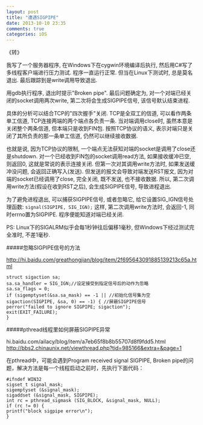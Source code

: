 ```yaml
---
layout: post
title: "遭遇SIGPIPE"
date: 2013-10-10 23:35
comments: true
categories: iOS
---
```

《转》

我写了一个服务器程序, 在Windows下在cygwin环境编译后执行, 
然后用C#写了多线程客户端进行压力测试. 程序一直运行正常. 
但当在Linux下测试时, 总是莫名退出. 最后跟踪到是write调用导致退出. 

用gdb执行程序, 退出时提示"Broken pipe".
最后问题确定为, 对一个对端已经关闭的socket调用两次write, 
第二次将会生成SIGPIPE信号, 该信号默认结束进程.

<!-- more -->

具体的分析可以结合TCP的"四次握手"关闭. TCP是全双工的信道, 
可以看作两条单工信道, TCP连接两端的两个端点各负责一条. 当对端调用close时, 
虽然本意是关闭整个两条信道, 但本端只是收到FIN包. 按照TCP协议的语义, 
表示对端只是关闭了其所负责的那一条单工信道, 仍然可以继续接收数据. 

也就是说, 因为TCP协议的限制, 
一个端点无法获知对端的socket是调用了close还是shutdown.
对一个已经收到FIN包的socket调用read方法, 如果接收缓冲已空, 则返回0, 
这就是常说的表示连接关闭. 但第一次对其调用write方法时, 如果发送缓冲没问题, 
会返回正确写入(发送). 但发送的报文会导致对端发送RST报文, 
因为对端的socket已经调用了close, 完全关闭, 既不发送, 也不接收数据. 所以, 
第二次调用write方法(假设在收到RST之后), 会生成SIGPIPE信号, 导致进程退出.

为了避免进程退出, 可以捕获SIGPIPE信号, 或者忽略它, 
给它设置SIG_IGN信号处理函数:
`signal(SIGPIPE, SIG_IGN);`
这样, 第二次调用write方法时, 会返回-1, 同时errno置为SIGPIPE. 
程序便能知道对端已经关闭.

PS: Linux下的SIGALRM似乎会每1秒钟往后偏移1毫秒, 但Windows下经过测试完全准时, 不差1毫秒.

#####忽略SIGPIPE信号的方法

http://hi.baidu.com/greathongjian/blog/item/2f695643091885139213c65a.html

```
struct sigaction sa;
sa.sa_handler = SIG_IGN;//设定接受到指定信号后的动作为忽略
sa.sa_flags = 0;
if (sigemptyset(&sa.sa_mask) == -1 || //初始化信号集为空
sigaction(SIGPIPE, &sa, 0) == -1) { //屏蔽SIGPIPE信号
perror("failed to ignore SIGPIPE; sigaction");
exit(EXIT_FAILURE);
}
```
#####pthread线程里如何屏蔽SIGPIPE异常

hi.baidu.com/ailacy/blog/item/a7eb65f8b8b55707d8f9fdd5.html
http://bbs2.chinaunix.net/viewthread.php?tid=985166&extra=&page=1

在pthread中，可能会遇到Program received signal SIGPIPE, Broken 
pipe的问题，解决方法是每一个线程启动之前时，先执行下面代码：

```
#ifndef WIN32
sigset_t signal_mask;
sigemptyset (&signal_mask);
sigaddset (&signal_mask, SIGPIPE);
int rc = pthread_sigmask (SIG_BLOCK, &signal_mask, NULL);
if (rc != 0) {
printf("block sigpipe error\n");
}
```